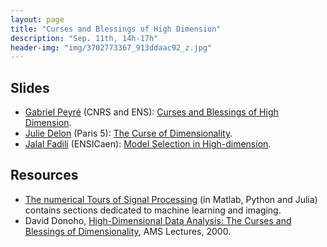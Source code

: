 ```yaml
---
layout: page
title: "Curses and Blessings of High Dimension"
description: "Sep. 11th, 14h-17h"
header-img: "img/3702773367_913ddaac92_z.jpg"
---
```


Slides
----

- [Gabriel Peyré](http://www.gpeyre.com) (CNRS and ENS): [Curses and Blessings of High Dimension](../slides/mc08-peyre.pdf).
- [Julie Delon](https://delon.wp.imt.fr/) (Paris 5): [The Curse of Dimensionality](../slides/mc08-delon.pdf).
- [Jalal Fadili](https://fadili.users.greyc.fr/) (ENSICaen): [Model Selection in High-dimension](../slides/mc08-fadili.pdf).


Resources
----

- [The numerical Tours of Signal Processing](http://www.numerical-tours.com) (in Matlab, Python and Julia) contains sections dedicated to machine learning and imaging.
- David Donoho, [High-Dimensional Data Analysis: The Curses and Blessings of Dimensionality](http://statweb.stanford.edu/~donoho/Lectures/AMS2000/AMS2000.html), AMS Lectures, 2000.
